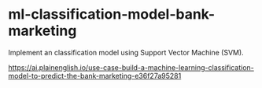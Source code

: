 # ml-classification-model-bank-marketing

Implement an classification model using Support Vector Machine (SVM).

https://ai.plainenglish.io/use-case-build-a-machine-learning-classification-model-to-predict-the-bank-marketing-e36f27a95281
